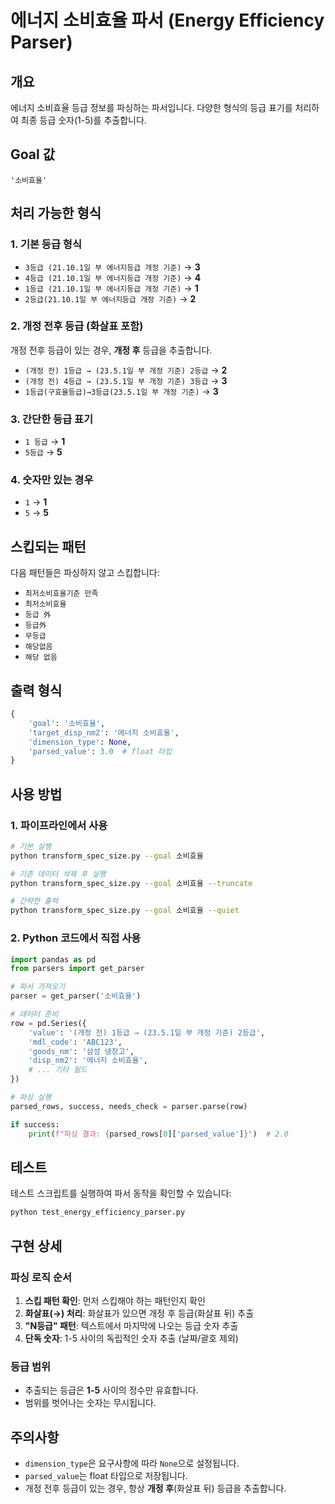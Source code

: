 # 에너지 소비효율 파서 (Energy Efficiency Parser)

## 개요

에너지 소비효율 등급 정보를 파싱하는 파서입니다. 다양한 형식의 등급 표기를 처리하여 최종 등급 숫자(1-5)를 추출합니다.

## Goal 값

```
'소비효율'
```

## 처리 가능한 형식

### 1. 기본 등급 형식
- `3등급 (21.10.1일 부 에너지등급 개정 기준)` → **3**
- `4등급 (21.10.1일 부 에너지등급 개정 기준)` → **4**
- `1등급 (21.10.1일 부 에너지등급 개정 기준)` → **1**
- `2등급(21.10.1일 부 에너지등급 개정 기준)` → **2**

### 2. 개정 전후 등급 (화살표 포함)
개정 전후 등급이 있는 경우, **개정 후** 등급을 추출합니다.

- `(개정 전) 1등급 → (23.5.1일 부 개정 기준) 2등급` → **2**
- `(개정 전) 4등급 → (23.5.1일 부 개정 기준) 3등급` → **3**
- `1등급(구효율등급)→3등급(23.5.1일 부 개정 기준)` → **3**

### 3. 간단한 등급 표기
- `1 등급` → **1**
- `5등급` → **5**

### 4. 숫자만 있는 경우
- `1` → **1**
- `5` → **5**

## 스킵되는 패턴

다음 패턴들은 파싱하지 않고 스킵합니다:

- `최저소비효율기준 만족`
- `최저소비효율`
- `등급 外`
- `등급外`
- `무등급`
- `해당없음`
- `해당 없음`

## 출력 형식

```python
{
    'goal': '소비효율',
    'target_disp_nm2': '에너지 소비효율',
    'dimension_type': None,
    'parsed_value': 3.0  # float 타입
}
```

## 사용 방법

### 1. 파이프라인에서 사용

```bash
# 기본 실행
python transform_spec_size.py --goal 소비효율

# 기존 데이터 삭제 후 실행
python transform_spec_size.py --goal 소비효율 --truncate

# 간략한 출력
python transform_spec_size.py --goal 소비효율 --quiet
```

### 2. Python 코드에서 직접 사용

```python
import pandas as pd
from parsers import get_parser

# 파서 가져오기
parser = get_parser('소비효율')

# 데이터 준비
row = pd.Series({
    'value': '(개정 전) 1등급 → (23.5.1일 부 개정 기준) 2등급',
    'mdl_code': 'ABC123',
    'goods_nm': '삼성 냉장고',
    'disp_nm2': '에너지 소비효율',
    # ... 기타 필드
})

# 파싱 실행
parsed_rows, success, needs_check = parser.parse(row)

if success:
    print(f"파싱 결과: {parsed_rows[0]['parsed_value']}")  # 2.0
```

## 테스트

테스트 스크립트를 실행하여 파서 동작을 확인할 수 있습니다:

```bash
python test_energy_efficiency_parser.py
```

## 구현 상세

### 파싱 로직 순서

1. **스킵 패턴 확인**: 먼저 스킵해야 하는 패턴인지 확인
2. **화살표(→) 처리**: 화살표가 있으면 개정 후 등급(화살표 뒤) 추출
3. **"N등급" 패턴**: 텍스트에서 마지막에 나오는 등급 숫자 추출
4. **단독 숫자**: 1-5 사이의 독립적인 숫자 추출 (날짜/괄호 제외)

### 등급 범위

- 추출되는 등급은 **1-5** 사이의 정수만 유효합니다.
- 범위를 벗어나는 숫자는 무시됩니다.

## 주의사항

- `dimension_type`은 요구사항에 따라 `None`으로 설정됩니다.
- `parsed_value`는 float 타입으로 저장됩니다.
- 개정 전후 등급이 있는 경우, 항상 **개정 후**(화살표 뒤) 등급을 추출합니다.
